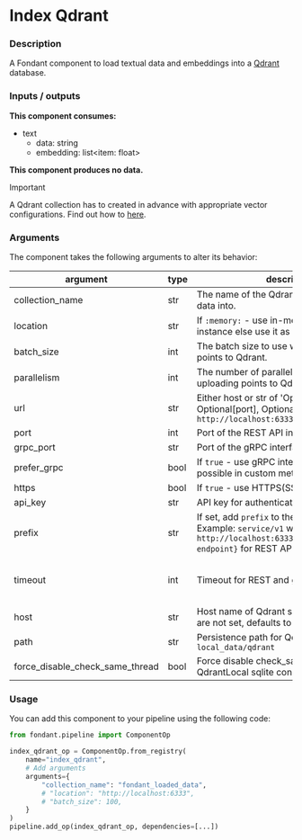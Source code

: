 # Index Qdrant

### Description
A Fondant component to load textual data and embeddings into a [Qdrant](https://qdrant.tech/) database.

### Inputs / outputs

**This component consumes:**

- text
    - data: string
    - embedding: list<item: float>

**This component produces no data.**

> [!IMPORTANT]  
> A Qdrant collection has to created in advance with appropriate vector configurations. Find out how to [here](https://qdrant.tech/documentation/concepts/collections/).

### Arguments

The component takes the following arguments to alter its behavior:

| argument | type | description | default |
| -------- | ---- | ----------- | ------- |
| collection_name | str | The name of the Qdrant collection to upsert data into. | / |
| location | str | If `:memory:` - use in-memory Qdrant instance else use it as a url parameter. | None |
| batch_size | int | The batch size to use when uploading points to Qdrant. | 100 |
| parallelism | int | The number of parallel workers to use when uploading points to Qdrant. | None |
| url | str | Either host or str of 'Optional[scheme], host, Optional[port], Optional[prefix]'. Eg. `http://localhost:6333` | None |
| port | int | Port of the REST API interface.| 6333 |
| grpc_port | str | Port of the gRPC interface. | 6334 |
| prefer_grpc | bool | If `true` - use gRPC interface whenever possible in custom methods. | False |
| https | bool | If `true` - use HTTPS(SSL) protocol. | False |
| api_key | str | API key for authentication in Qdrant Cloud. | None |
| prefix | str | If set, add `prefix` to the REST URL path. Example: `service/v1` will result in `http://localhost:6333/service/v1/{qdrant-endpoint}` for REST API. | None |
| timeout | int | Timeout for REST and gRPC API requests. | 5 for REST, Unlimited for GRPC |
| host | str | Host name of Qdrant service. If url and host are not set, defaults to 'localhost'. | None |
| path | str | Persistence path for QdrantLocal. Eg. `local_data/qdrant` | None |
| force_disable_check_same_thread | bool | Force disable check_same_thread for QdrantLocal sqlite connection. | False |


### Usage

You can add this component to your pipeline using the following code:

```python
from fondant.pipeline import ComponentOp

index_qdrant_op = ComponentOp.from_registry(
    name="index_qdrant",
    # Add arguments
    arguments={
        "collection_name": "fondant_loaded_data",
        # "location": "http://localhost:6333",
        # "batch_size": 100,
    }
)
pipeline.add_op(index_qdrant_op, dependencies=[...])
```
